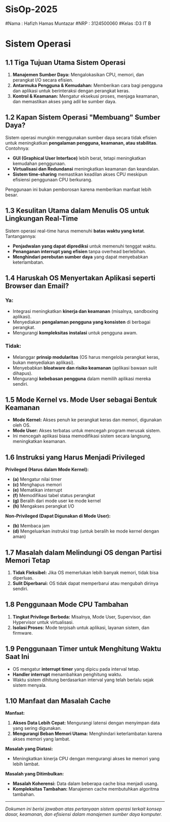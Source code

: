 # SisOp-2025
#Nama : Hafizh Hamas Muntazar
#NRP : 3124500060
#Kelas :D3 IT B
# Sistem Operasi

## 1.1 Tiga Tujuan Utama Sistem Operasi  
1. **Manajemen Sumber Daya:** Mengalokasikan CPU, memori, dan perangkat I/O secara efisien.  
2. **Antarmuka Pengguna & Kemudahan:** Memberikan cara bagi pengguna dan aplikasi untuk berinteraksi dengan perangkat keras.  
3. **Kontrol & Keamanan:** Mengatur eksekusi proses, menjaga keamanan, dan memastikan akses yang adil ke sumber daya.  

## 1.2 Kapan Sistem Operasi "Membuang" Sumber Daya?  
Sistem operasi mungkin menggunakan sumber daya secara tidak efisien untuk meningkatkan **pengalaman pengguna, keamanan, atau stabilitas**. Contohnya:  
- **GUI (Graphical User Interface)** lebih berat, tetapi meningkatkan kemudahan penggunaan.  
- **Virtualisasi dan Redundansi** meningkatkan keamanan dan keandalan.  
- **Sistem time-sharing** memastikan keadilan akses CPU meskipun efisiensi penggunaan CPU berkurang.  

Penggunaan ini bukan pemborosan karena memberikan manfaat lebih besar.  

## 1.3 Kesulitan Utama dalam Menulis OS untuk Lingkungan Real-Time  
Sistem operasi real-time harus memenuhi **batas waktu yang ketat**. Tantangannya:  
- **Penjadwalan yang dapat diprediksi** untuk memenuhi tenggat waktu.  
- **Penanganan interrupt yang efisien** tanpa overhead berlebihan.  
- **Menghindari perebutan sumber daya** yang dapat menyebabkan keterlambatan.  

## 1.4 Haruskah OS Menyertakan Aplikasi seperti Browser dan Email?  
### **Ya:**  
- Integrasi meningkatkan **kinerja dan keamanan** (misalnya, sandboxing aplikasi).  
- Menyediakan **pengalaman pengguna yang konsisten** di berbagai perangkat.  
- Mengurangi **kompleksitas instalasi** untuk pengguna awam.  

### **Tidak:**  
- Melanggar **prinsip modularitas** (OS harus mengelola perangkat keras, bukan menyediakan aplikasi).  
- Menyebabkan **bloatware dan risiko keamanan** (aplikasi bawaan sulit dihapus).  
- Mengurangi **kebebasan pengguna** dalam memilih aplikasi mereka sendiri.  

## 1.5 Mode Kernel vs. Mode User sebagai Bentuk Keamanan  
- **Mode Kernel:** Akses penuh ke perangkat keras dan memori, digunakan oleh OS.  
- **Mode User:** Akses terbatas untuk mencegah program merusak sistem.  
- Ini mencegah aplikasi biasa memodifikasi sistem secara langsung, meningkatkan keamanan.  

## 1.6 Instruksi yang Harus Menjadi Privileged  
**Privileged (Harus dalam Mode Kernel):**  
- **(a)** Mengatur nilai timer  
- **(c)** Menghapus memori  
- **(e)** Mematikan interrupt  
- **(f)** Memodifikasi tabel status perangkat  
- **(g)** Beralih dari mode user ke mode kernel  
- **(h)** Mengakses perangkat I/O  

**Non-Privileged (Dapat Digunakan di Mode User):**  
- **(b)** Membaca jam  
- **(d)** Mengeluarkan instruksi trap (untuk beralih ke mode kernel dengan aman)  

## 1.7 Masalah dalam Melindungi OS dengan Partisi Memori Tetap  
1. **Tidak Fleksibel:** Jika OS memerlukan lebih banyak memori, tidak bisa diperluas.  
2. **Sulit Diperbarui:** OS tidak dapat memperbarui atau mengubah dirinya sendiri.  

## 1.8 Penggunaan Mode CPU Tambahan  
1. **Tingkat Privilege Berbeda:** Misalnya, Mode User, Supervisor, dan Hypervisor untuk virtualisasi.  
2. **Isolasi Proses:** Mode terpisah untuk aplikasi, layanan sistem, dan firmware.  

## 1.9 Penggunaan Timer untuk Menghitung Waktu Saat Ini  
- OS mengatur **interrupt timer** yang dipicu pada interval tetap.  
- **Handler interrupt** menambahkan penghitung waktu.  
- Waktu sistem dihitung berdasarkan interval yang telah berlalu sejak sistem menyala.  

## 1.10 Manfaat dan Masalah Cache  
**Manfaat:**  
1. **Akses Data Lebih Cepat:** Mengurangi latensi dengan menyimpan data yang sering digunakan.  
2. **Mengurangi Beban Memori Utama:** Menghindari keterlambatan karena akses memori yang lambat.  

**Masalah yang Diatasi:**  
- Meningkatkan kinerja CPU dengan mengurangi akses ke memori yang lebih lambat.  

**Masalah yang Ditimbulkan:**  
- **Masalah Koherensi:** Data dalam beberapa cache bisa menjadi usang.  
- **Kompleksitas Tambahan:** Manajemen cache membutuhkan algoritma tambahan.  

---

*Dokumen ini berisi jawaban atas pertanyaan sistem operasi terkait konsep dasar, keamanan, dan efisiensi dalam manajemen sumber daya komputer.*  

